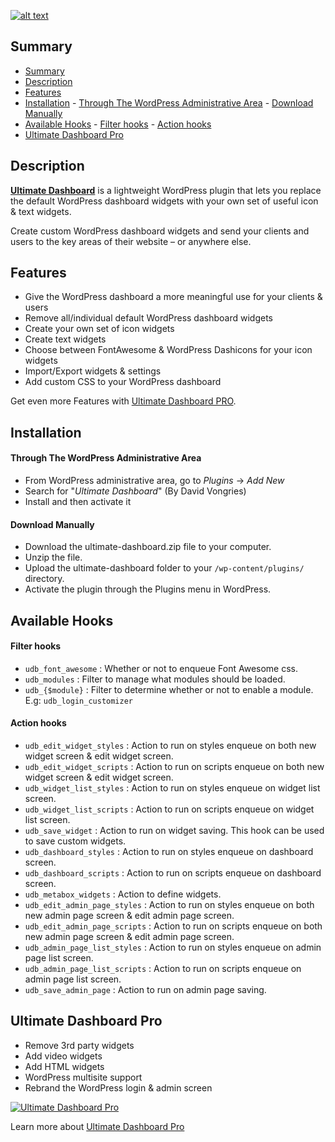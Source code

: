 <p align="center">
<a href="https://ultimatedashboard.io/" target="_blank" rel="noopener noreferrer">

![alt text](https://ultimatedashboard.io/wp-content/uploads/wordpress-ultimate-dashboard-logo.png "Ultimate Dashboard")

</a>
</p>

## Summary

- [Summary](#summary)
- [Description](#description)
- [Features](#features)
- [Installation](#installation)
		- [Through The WordPress Administrative Area](#through-the-wordpress-administrative-area)
		- [Download Manually](#download-manually)
- [Available Hooks](#available-hooks)
		- [Filter hooks](#filter-hooks)
		- [Action hooks](#action-hooks)
- [Ultimate Dashboard Pro](#ultimate-dashboard-pro)

## Description

[**Ultimate Dashboard**](https://ultimatedashboard.io/?utm_source=wordpress&utm_medium=description&utm_campaign=udb) is a lightweight WordPress plugin that lets you replace the default WordPress dashboard widgets with your own set of useful icon & text widgets.

Create custom WordPress dashboard widgets and send your clients and users to the key areas of their website – or anywhere else.

## Features

- Give the WordPress dashboard a more meaningful use for your clients & users
- Remove all/individual default WordPress dashboard widgets
- Create your own set of icon widgets
- Create text widgets
- Choose between FontAwesome & WordPress Dashicons for your icon widgets
- Import/Export widgets & settings
- Add custom CSS to your WordPress dashboard

Get even more Features with [Ultimate Dashboard PRO](#ultimate-dashboard-pro).

## Installation

#### Through The WordPress Administrative Area

- From WordPress administrative area, go to _Plugins_ -> _Add New_
- Search for "_Ultimate Dashboard_" (By David Vongries)
- Install and then activate it

#### Download Manually

- Download the ultimate-dashboard.zip file to your computer.
- Unzip the file.
- Upload the ultimate-dashboard folder to your `/wp-content/plugins/` directory.
- Activate the plugin through the Plugins menu in WordPress.

## Available Hooks

#### Filter hooks
- `udb_font_awesome` : Whether or not to enqueue Font Awesome css.
- `udb_modules` : Filter to manage what modules should be loaded.
- `udb_{$module}` : Filter to determine whether or not to enable a module. E.g: `udb_login_customizer`

#### Action hooks
- `udb_edit_widget_styles` : Action to run on styles enqueue on both new widget screen & edit widget screen.
- `udb_edit_widget_scripts` : Action to run on scripts enqueue on both new widget screen & edit widget screen.
- `udb_widget_list_styles` : Action to run on styles enqueue on widget list screen.
- `udb_widget_list_scripts` : Action to run on scripts enqueue on widget list screen.
- `udb_save_widget` : Action to run on widget saving. This hook can be used to save custom widgets.
- `udb_dashboard_styles` : Action to run on styles enqueue on dashboard screen.
- `udb_dashboard_scripts` : Action to run on scripts enqueue on dashboard screen.
- `udb_metabox_widgets` : Action to define widgets.
- `udb_edit_admin_page_styles` : Action to run on styles enqueue on both new admin page screen & edit admin page screen.
- `udb_edit_admin_page_scripts` : Action to run on scripts enqueue on both new admin page screen & edit admin page screen.
- `udb_admin_page_list_styles` : Action to run on styles enqueue on admin page list screen.
- `udb_admin_page_list_scripts` : Action to run on scripts enqueue on admin page list screen.
- `udb_save_admin_page` : Action to run on admin page saving.

## Ultimate Dashboard Pro

- Remove 3rd party widgets
- Add video widgets
- Add HTML widgets
- WordPress multisite support
- Rebrand the WordPress login & admin screen

[![Ultimate Dashboard Pro](https://img.youtube.com/vi/SFnXOYQ7vWk/0.jpg)](https://www.youtube.com/watch?v=SFnXOYQ7vWk)

Learn more about [Ultimate Dashboard Pro](https://ultimatedashboard.io/?utm_source=wordpress&utm_medium=description&utm_campaign=udb)
